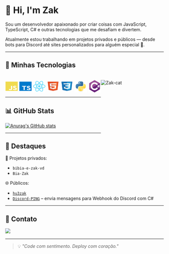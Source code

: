 # 👋 Hi, I'm Zak

Sou um desenvolvedor apaixonado por criar coisas com JavaScript, TypeScript, C# e outras tecnologias que me desafiam e divertem.

Atualmente estou trabalhando em projetos privados e públicos — desde bots para Discord até sites personalizados para alguém especial 💖.

---

## 🚀 Minhas Tecnologias

<div style="display: inline_block"><br>

  <img align="center" alt="Zak-JS" height="30" width="40" src="https://raw.githubusercontent.com/devicons/devicon/master/icons/javascript/javascript-plain.svg">
  <img align="center" alt="Zak-TS" height="30" width="40" src="https://raw.githubusercontent.com/devicons/devicon/master/icons/typescript/typescript-plain.svg">
  <img align="center" alt="Zak-React" height="38" width="40" src="https://raw.githubusercontent.com/devicons/devicon/master/icons/react/react-original.svg">
  <img align="center" alt="Zak-HTML" height="30" width="40" src="https://raw.githubusercontent.com/devicons/devicon/master/icons/html5/html5-original.svg">
  <img align="center" alt="Zak-CSS" height="30" width="40" src="https://raw.githubusercontent.com/devicons/devicon/master/icons/css3/css3-original.svg">
  <img align="center" alt="Zak-Python" height="38" width="40" src="https://raw.githubusercontent.com/devicons/devicon/master/icons/python/python-original.svg">
  <img align="center" alt="Zak-Csharp" height="40" width="40" src="https://raw.githubusercontent.com/devicons/devicon/master/icons/csharp/csharp-original.svg">

  <img align="right" alt="Zak-cat" height="200" width="200" src="https://www.icegif.com/wp-content/uploads/2021/10/icegif-514.gif">
</div>

---

## 📊 GitHub Stats

[![Anurag's GitHub stats](https://github-readme-stats.vercel.app/api?username=hu3zak&show_icons=true&theme=tokyonight)](https://github.com/anuraghazra/github-readme-stats)

---

## 📂 Destaques

🔐 Projetos privados:
- `bibia-e-zak-vd`  
- `Bia-Zak`

🌐 Públicos:
- [`hu3zak`](https://github.com/hu3zak/hu3zak)
- [`Discord-PING`](https://github.com/hu3zak/Discord-PING) – envia mensagens para Webhook do Discord com C#

---

## 📱 Contato

<div>
  <a href="https://discord.com/users/1277026282185687042" target="_blank">
    <img src="https://img.shields.io/badge/Discord-7289DA?style=for-the-badge&logo=discord&logoColor=white">
  </a>
</div>

---

> 💡 *"Code com sentimento. Deploy com coração."*
